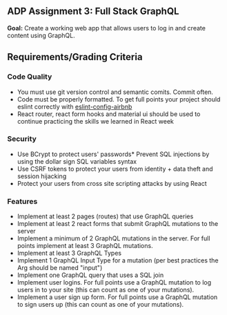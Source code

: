 ## ADP Assignment 3: Full Stack GraphQL
**Goal:** Create a working web app that allows users to log in and create content using GraphQL.

## Requirements/Grading Criteria

### Code Quality
* You must use git version control and semantic comits. Commit often.
* Code must be properly formatted. To get full points your project should eslint correctly with [eslint-config-airbnb](https://github.com/airbnb/javascript/tree/master/packages/eslint-config-airbnb)
* React router, react form hooks and material ui should be used to continue practicing the skills we learned in React week

### Security
* Use BCrypt to protect users' passwords* Prevent SQL injections by using the dollar sign SQL variables syntax
* Use CSRF tokens to protect your users from identity + data theft and session hijacking
* Protect your users from cross site scripting attacks by using React

### Features
* Implement at least 2 pages (routes) that use GraphQL queries
* Implement at least 2 react forms that submit GraphQL mutations to the server
* Implement a minimum of 2 GraphQL mutations in the server. For full points implement at least 3 GraphQL mutations.
* Implement at least 3 GraphQL Types
* Implement 1 GraphQL Input Type for a mutation (per best practices the Arg should be named "input")
* Implement one GraphQL query that uses a SQL join
* Implement user logins. For full points use a GraphQL mutation to log users in to your site (this can count as one of your mutations).
* Implement a user sign up form. For full points use a GraphQL mutation to sign users up (this can count as one of your mutations).

